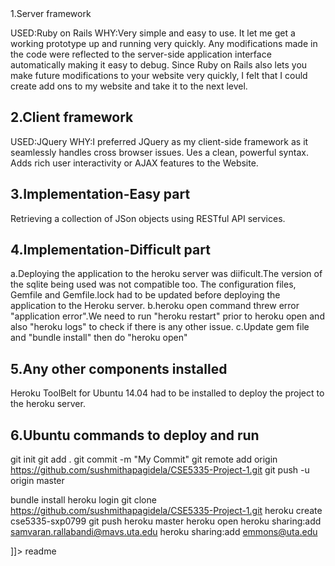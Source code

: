 <snippet>
  <content><![CDATA[
# ${1:CSE5335-PROJECT_1}
# ${2:Author name : Sushmitha Pagidela}
# ${3:UTA ID:1001100799}

## 1.Server framework
USED:Ruby on Rails
WHY:Very simple and easy to use. It let me get a working prototype up and running very quickly. Any modifications made in the code were reflected to the server-side application interface automatically making it easy to debug. Since Ruby on Rails also lets you make future modifications to your website very quickly, I felt that I could create add ons to my website and take it to the next level.

## 2.Client framework
USED:JQuery
WHY:I preferred JQuery as my client-side framework as it seamlessly handles cross browser issues. 
Ues a clean, powerful syntax.
Adds rich user interactivity or AJAX features to the Website. 

## 3.Implementation-Easy part
Retrieving a collection of JSon objects using RESTful API services. 

## 4.Implementation-Difficult part
a.Deploying the application to the heroku server was diificult.The version of the sqlite being used was not compatible too. The configuration files, Gemfile and Gemfile.lock had to be updated before deploying the application to the Heroku server.
b.heroku open command threw error "application error".We need to run "heroku restart" prior to heroku open and also "heroku logs" to check if there is any other issue.
c.Update gem file and "bundle install" then do "heroku open" 

## 5.Any other components installed
Heroku ToolBelt for Ubuntu 14.04 had to be installed to deploy the project to the heroku server. 


## 6.Ubuntu commands to deploy and run
git init
git add .
git commit -m "My Commit"
git remote add origin https://github.com/sushmithapagidela/CSE5335-Project-1.git
git push -u origin master

bundle install
heroku login
git clone https://github.com/sushmithapagidela/CSE5335-Project-1.git
heroku create cse5335-sxp0799
git push heroku master
heroku open
heroku sharing:add samvaran.rallabandi@mavs.uta.edu 
heroku sharing:add emmons@uta.edu

]]></content>
  <tabTrigger>readme</tabTrigger>
</snippet>
